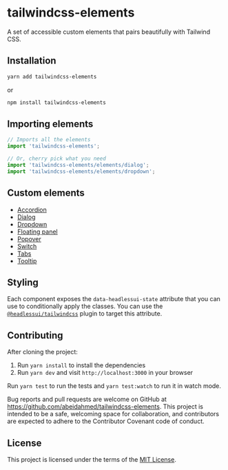 # tailwindcss-elements

A set of accessible custom elements that pairs beautifully with Tailwind CSS.

## Installation

```bash
yarn add tailwindcss-elements
```

or

```bash
npm install tailwindcss-elements
```

## Importing elements

```js
// Imports all the elements
import 'tailwindcss-elements';

// Or, cherry pick what you need
import 'tailwindcss-elements/elements/dialog';
import 'tailwindcss-elements/elements/dropdown';
```

## Custom elements

- [Accordion](./packages/core/src/elements/accordion/README.md)
- [Dialog](./packages/core/src/elements/dialog/README.md)
- [Dropdown](./packages/core/src/elements/dropdown/README.md)
- [Floating panel](./packages/core/src/elements/floating_panel/README.md)
- [Popover](./packages/core/src/elements/popover/README.md)
- [Switch](./packages/core/src/elements/switch/README.md)
- [Tabs](./packages/core/src/elements/tabs/README.md)
- [Tooltip](./packages/core/src/elements/tooltip/README.md)

## Styling

Each component exposes the `data-headlessui-state` attribute that you can use to conditionally apply the classes. You
can use the [`@headlessui/tailwindcss`](https://github.com/tailwindlabs/headlessui/tree/main/packages/%40headlessui-tailwindcss)
plugin to target this attribute.

## Contributing

After cloning the project:

1. Run `yarn install` to install the dependencies
2. Run `yarn dev` and visit `http://localhost:3000` in your browser

Run `yarn test` to run the tests and `yarn test:watch` to run it in watch mode.

Bug reports and pull requests are welcome on GitHub at https://github.com/abeidahmed/tailwindcss-elements.
This project is intended to be a safe, welcoming space for collaboration, and contributors are expected to adhere to
the Contributor Covenant code of conduct.

## License

This project is licensed under the terms of the [MIT License](https://opensource.org/licenses/MIT).
